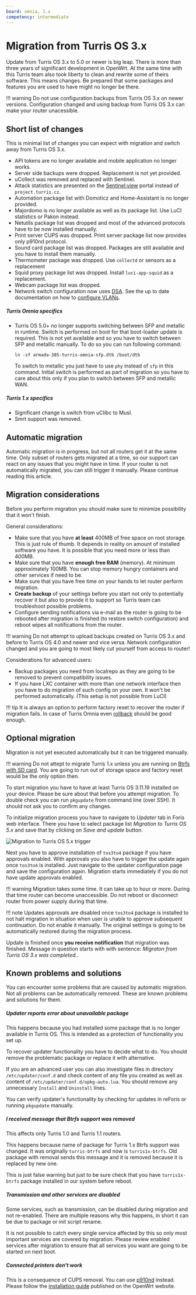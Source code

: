 ```yaml
---
board: omnia, 1.x
competency: intermediate
---
```

# Migration from Turris OS 3.x
Update from Turris OS 3.x to 5.0 or newer is big leap. There is more than three
years of significant development in OpenWrt. At the same time with this Turris
team also took liberty to clean and rewrite some of theirs software. This means
changes. Be prepared that some packages and features you are used to have might no
longer be there.

!!! warning
    Do not use configuration backups from Turris OS 3.x on newer versions.
    Configuration changed and using backup from Turris OS 3.x can make your
    router unacessible.

## Short list of changes
This is minimal list of changes you can expect with migration and switch away from
Turris OS 3.x.

* API tokens are no longer available and mobile application no longer works.
* Server side backups were dropped. Replacement is not yet provided.
* uCollect was removed and replaced with Sentinel.
* Attack statistics are presented on the [Sentinel:view](https://view.sentinel.turris.cz/)
  portal instead of `project.turris.cz`.
* Automation package list with Domoticz and Home-Assistant is no longer provided.
* Majordomo is no longer available as well as its package list. Use LuCI
  statistics or Pakon instead.
* Netutils package list was dropped and most of the advanced protocols have to be
  now installed manually.
* Print server CUPS was dropped. Print server package list now provides only
  p910nd protocol.
* Sound card package list was dropped. Packages are still available and you have
  to install them manually.
* Thermometer package was dropped. Use `collectd` or sensors as a replacement
* Squid proxy package list was dropped. Install `luci-app-squid` as a replacement.
* Webcam package list was dropped.
* Network switch configuration now uses
  [DSA](https://www.kernel.org/doc/html/latest/networking/dsa/configuration.html).
  See the up to date documentation on how to [configure
  VLANs](../basics/luci/vlan/luci-vlan.md).

##### Turris Omnia specifics
* Turris OS 5.0+ no longer supports switching between SFP and metallic in runtime.
  Switch is performed on boot for that boot-loader update is required. This is not
  yet available and so you have to switch between SFP and metallic manually. To do
  so you can run following command:
  ```
  ln -sf armada-385-turris-omnia-sfp.dtb /boot/dtb
  ```
  To switch to metallic you just have to use `phy` instead of `sfp` in this
  command. Initial switch is performed as part of migration so you have to care
  about this only if you plan to switch between SFP and metallic WAN.

##### Turris 1.x specifics
* Significant change is switch from uClibc to Musl.
* Smrt support was removed.


## Automatic migration
Automatic migration is in progress, but not all routers get it at the same time.
Only subset of routers gets migrated at a time, so our support can react on any
issues that you might have in time. If your router is not automatically migrated,
you can still trigger it manually. Please continue reading this article.


## Migration considerations
Before you perform migration you should make sure to minimize possibility that it
won't finish.

General considerations:

* Make sure that you have **at least** 400MB of free space on root storage. This
  is just rule of thumb. It depends in reality on amount of installed software you
  have. It is possible that you need more or less than 400MB.
* Make sure that you have **enough free RAM** (memory). At minimum approximately
  100MB. You can stop memory hungry containers and other services if need to be.
* Make sure that you have free time on your hands to let router perform migration.
* **Create backup** of your settings before you start not only to potentially
  recover it but also to provide it to support so Turris team can troubleshoot
  possible problems.
* Configure sending notifications via e-mail as the router is going to be rebooted
  after migration is finished (to restore switch configuration) and reboot wipes
  all notifications from the router.

!!! warning
    Do not attempt to upload backups created on Turris OS 3.x and before to Turris
    OS 4.0 and newer and vice versa. Network configuration changed and you are
    going to most likely cut yourself from access to router!

Considerations for advanced users:

* Backup packages you need from localrepo as they are going to be removed to
  prevent compatibility issues.
* If you have LXC container with more than one network interface then you have to
  do migration of such config on your own. It won't be performed automatically.
  (This setup is not possible from LuCI)

!!! tip
    It is always an option to perform factory reset to recover the router if
    migration fails. In case of Turris Omnia even
    [rollback](../hw/omnia/rescue-modes.md) should be good enough.

## Optional migration
Migration is not yet executed automatically but it can be triggered manually.

!!! warning
    Do not attept to migrate Turris 1.x unless you are running on [Btrfs with SD
    card](../geek/btrfs_turris1x.md). You are going to run out of storage space and
    factory reset would be the only option then.

To start migration you have to have at least Turris OS 3.11.19 installed on your
device. Please be sure about that before you attempt migration. To double check
you can run `pkgupdate` from command line (over SSH). It should not ask you to
confirm any changes.

To initialize migration process you have to navigate to _Updater_ tab in Foris web
interface. There you have to select package list _Migration to Turris OS 5.x_ and
save that by clicking on _Save and update_ button.

![Migration to Turris OS 5.x trigger](tos3-migration-trigger.png)

Next you have to approve installation of `tos3to4` package if you have approvals
enabled. With approvals you also have to trigger the update again once `tos3to4` is
installed. Just navigate to the updater configuration page and save the configuration
again. Migration starts immediately if you do not have update approvals enabled.

!!! warning
    Migration takes some time. It can take up to hour or more. During that time
    router can become unaccessible. Do not reboot or disconnect router from power
    supply during that time.

!!! note
    Updates approvals are disabled once `tos3to4` package is installed to not halt
    migration in situation when user is unable to approve subsequent continuation.
    Do not enable it manually. The original settings is going to be automatically
    restored during the migration process.

Update is finished once **you receive notification** that migration was finished.
Message in question starts with with sentence: _Migraton from Turris OS 3.x was
completed._.

## Known problems and solutions
You can encounter some problems that are caused by automatic migration. Not all
problems can be automatically removed. These are known problems and solutions for
them.

##### Updater reports error about unavailable package
This happens because you had installed some package that is no longer available
in Turris OS. This is intended as a protection of functionality you set up.

To recover updater functionality you have to decide what to do. You should
remove the problematic package or replace it with alternative.

If you are an advanced user you can also investigate files in directory
`/etc/updater/conf.d` and check content of any file you created as well as
content of `/etc/updater/conf.d/opkg-auto.lua`. You should remove any
unnecessary `Install` and `Uninstall` lines.

You can verify updater's functionality by checking for updates in reForis or
running `pkgupdate` manually.

##### I received message that Btrfs support was removed
This affects only Turris 1.0 and Turris 1.1 routers.

This happens because name of package for Turris 1.x Btrfs support was changed. It
was originally `turris-btrfs` and now is `turris1x-btrfs`. Old package with
removal sends this message and it is removed because it is replaced by new one.

This is just false warning but just to be sure check that you have
`turris1x-btrfs` package installed in our system before reboot.

##### Transmission and other services are disabled
Some services, such as transmission, can be disabled during migration and not
re-enabled. There are multiple reasons why this happens, in short it can be due to
package or init script rename.

It is not possible to catch every single service affected by this so only most
important services are covered by migration. Please review enabled services after
migration to ensure that all services you want are going to be started on next
boot.

##### Connected printers don't work
This is a consequence of CUPS removal. You can use
[p910nd](https://man.cx/p910nd) instead. Please follow the
[installation guide](https://openwrt.org/docs/guide-user/services/print_server/p910ndprinterserver)
published on the OpenWrt website.
